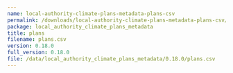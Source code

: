 ```yaml
---
name: local-authority-climate-plans-metadata-plans-csv
permalink: /downloads/local-authority-climate-plans-metadata-plans-csv/0_18_0
package: local_authority_climate_plans_metadata
title: plans
filename: plans.csv
version: 0.18.0
full_version: 0.18.0
file: /data/local_authority_climate_plans_metadata/0.18.0/plans.csv
---
```

